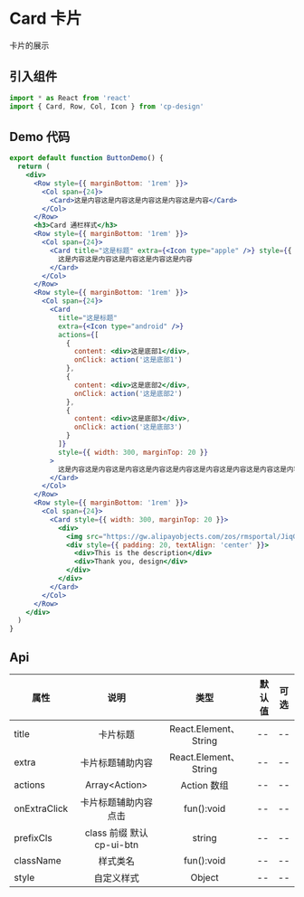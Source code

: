 # Card 卡片

卡片的展示

## 引入组件

```jsx
import * as React from 'react'
import { Card, Row, Col, Icon } from 'cp-design'
```

## Demo 代码

```jsx
export default function ButtonDemo() {
  return (
    <div>
      <Row style={{ marginBottom: '1rem' }}>
        <Col span={24}>
          <Card>这是内容这是内容这是内容这是内容这是内容</Card>
        </Col>
      </Row>
      <h3>Card 通栏样式</h3>
      <Row style={{ marginBottom: '1rem' }}>
        <Col span={24}>
          <Card title="这是标题" extra={<Icon type="apple" />} style={{ width: 300 }}>
            这是内容这是内容这是内容这是内容这是内容
          </Card>
        </Col>
      </Row>
      <Row style={{ marginBottom: '1rem' }}>
        <Col span={24}>
          <Card
            title="这是标题"
            extra={<Icon type="android" />}
            actions={[
              {
                content: <div>这是底部1</div>,
                onClick: action('这是底部1')
              },
              {
                content: <div>这是底部2</div>,
                onClick: action('这是底部2')
              },
              {
                content: <div>这是底部3</div>,
                onClick: action('这是底部3')
              }
            ]}
            style={{ width: 300, marginTop: 20 }}
          >
            这是内容这是内容这是内容这是内容这是内容这是内容这是内容这是内容这是内容这是内容
          </Card>
        </Col>
      </Row>
      <Row style={{ marginBottom: '1rem' }}>
        <Col span={24}>
          <Card style={{ width: 300, marginTop: 20 }}>
            <div>
              <img src="https://gw.alipayobjects.com/zos/rmsportal/JiqGstEfoWAOHiTxclqi.png" />
              <div style={{ padding: 20, textAlign: 'center' }}>
                <div>This is the description</div>
                <div>Thank you, design</div>
              </div>
            </div>
          </Card>
        </Col>
      </Row>
    </div>
  )
}
```

## Api

| 属性         |           说明            |         类型          | 默认值 | 可选 |
| ------------ | :-----------------------: | :-------------------: | -----: | :--: |
| title        |         卡片标题          | React.Element、String |     -- |  --  |
| extra        |     卡片标题辅助内容      | React.Element、String |     -- |  --  |
| actions      |      Array\<Action>       |      Action 数组      |     -- |  --  |
| onExtraClick |   卡片标题辅助内容点击    |      fun():void       |     -- |  --  |
| prefixCls    | class 前缀 默认 cp-ui-btn |        string         |     -- |  --  |
| className    |         样式类名          |      fun():void       |     -- |  --  |
| style        |        自定义样式         |        Object         |     -- |  --  |
